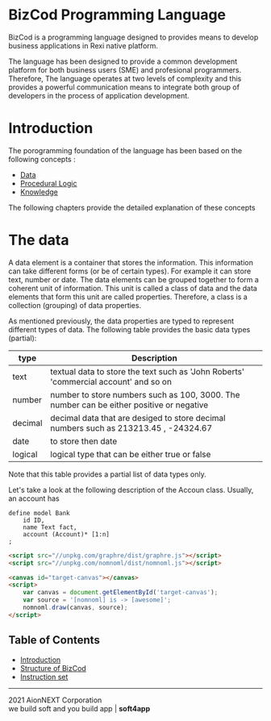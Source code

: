 # BizCod Programming Language


BizCod is a programming language designed to provides means to develop business applications in Rexi native platform. 

The language has been designed to provide a common development platform for both business users (SME) and profesional programmers. Therefore, The language operates at two levels of complexity and this provides a powerful communication means to integrate both group of developers in the process of application development. 

# Introduction

The porogramming foundation of the language has been based on the following concepts :
* [Data](#the-data)
* [Procedural Logic](#the-data)
* [Knowledge](#the-data)


The following chapters provide the detailed explanation of these concepts



# The data

A data element is a container that stores the information. This information can take different forms (or be of certain types). For example it can store text, number or date. The data elements can be grouped together to form a coherent unit of information. 
This unit is called a class of data and the data elements that form this unit are called properties. Therefore, a class is a collection (grouping) of data properties.

As mentioned previously, the data properties are typed to represent different types of data. The following table provides the basic data types (partial): 

| type                           | Description   |
|--------------------------------|------------------------------------------------------------------------|
| text                    | textual data to store the text such as 'John Roberts' 'commercial account' and so on                                          | 
| number                     | number to store numbers such as 100, 3000. The number can be either positive or negative                                        | 
| decimal                     | decimal data that are desiged to store decimal numbers such as 213213.45 , -24324.67                                          | 
| date                     | to store then date                                      | 
| logical                     | logical type that can be either true or false                                        | 

Note that this table provides a partial list of data types only. 

Let's take a look at the following description of the Accoun class. Usually, an account has 




```
define model Bank
    id ID,
    name Text fact,
    account (Account)* [1:n]
;
```

```html
<script src="//unpkg.com/graphre/dist/graphre.js"></script>
<script src="//unpkg.com/nomnoml/dist/nomnoml.js"></script>

<canvas id="target-canvas"></canvas>
<script>
    var canvas = document.getElementById('target-canvas');
    var source = '[nomnoml] is -> [awesome]';
    nomnoml.draw(canvas, source);
</script>
```

## Table of Contents
* [Introduction](#introduction)
* [Structure of BizCod](#structure-of-griddb)
* [Instruction set](#instruction-set)



____________________
2021 AionNEXT Corporation<br>
we build soft and you build app | <b>soft4app</b>
